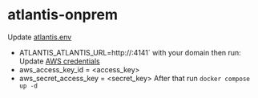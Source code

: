 # atlantis-onprem

Update [atlantis.env](./atlantis.env)
- ATLANTIS_ATLANTIS_URL=http://<domain>:4141` with your domain then run:
Update [AWS credentials](./.aws/credentials)
- aws_access_key_id = <access_key>
- aws_secret_access_key = <secret_key> 
After that run 
`docker compose up -d`